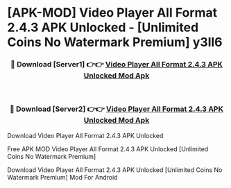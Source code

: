 # [APK-MOD] Video Player All Format 2.4.3 APK Unlocked - [Unlimited Coins No Watermark Premium] y3ll6



<div align="center">
<h3>🔴 Download [Server1] 👉👉 <a href="https://momento.my/?title=Video_Player_All_Format_2.4.3_APK_Unlocked">Video Player All Format 2.4.3 APK Unlocked Mod Apk</a></h3><br>

<h3>🔴 Download [Server2] 👉👉 <a href="https://momento.my/?title=Video_Player_All_Format_2.4.3_APK_Unlocked">Video Player All Format 2.4.3 APK Unlocked Mod Apk</a></h3>
</div>



Download Video Player All Format 2.4.3 APK Unlocked 

Free APK MOD Video Player All Format 2.4.3 APK Unlocked [Unlimited Coins No Watermark Premium]

Download Video Player All Format 2.4.3 APK Unlocked [Unlimited Coins No Watermark Premium] Mod For Android
